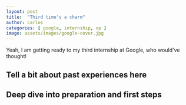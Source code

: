 ```yaml
---
layout: post
title:  "Third time's a charm"
author: carlos
categories: [ google, internship, xp ]
image: assets/images/google-cover.jpg
---
```

Yeah, I am getting ready to my third internship at Google, who would've thought!

## Tell a bit about past experiences here

## Deep dive into preparation and first steps
